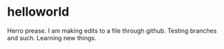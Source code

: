 # helloworld

Herro prease.
I am making edits to a file through github. 
Testing branches and such. Learning new things.
